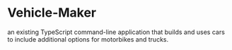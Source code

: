 # Vehicle-Maker
an existing TypeScript command-line application that builds and uses cars to include additional options for motorbikes and trucks.
